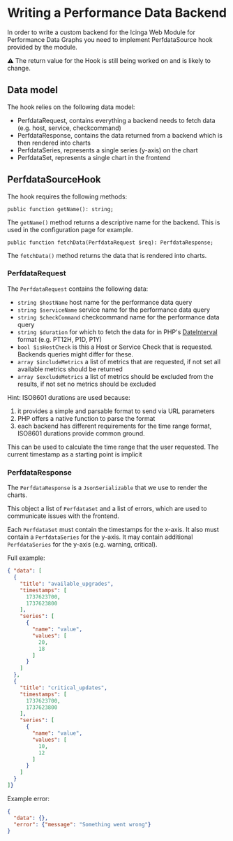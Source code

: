 # Writing a Performance Data Backend

In order to write a custom backend for the Icinga Web Module for Performance Data Graphs you need to implement
PerfdataSource hook provided by the module.

⚠️ The return value for the Hook is still being worked on and is likely to change.

## Data model

The hook relies on the following data model:

* PerfdataRequest, contains everything a backend needs to fetch data (e.g. host, service, checkcommand)
* PerfdataResponse, contains the data returned from a backend which is then rendered into charts
* PerfdataSeries, represents a single series (y-axis) on the chart
* PerfdataSet, represents a single chart in the frontend

## PerfdataSourceHook

The hook requires the following methods:

`public function getName(): string;`

The `getName()` method returns a descriptive name for the backend. This is used in the configuration page for example.

`public function fetchData(PerfdataRequest $req): PerfdataResponse;`

The `fetchData()` method returns the data that is rendered into charts.

### PerfdataRequest

The `PerfdataRequest` contains the following data:

* `string $hostName` host name for the performance data query
* `string $serviceName` service name for the performance data query
* `string $checkCommand` checkcommand name for the performance data query
* `string $duration` for which to fetch the data for in PHP's [DateInterval](https://www.php.net/manual/en/class.dateinterval.php) format (e.g. PT12H, P1D, P1Y)
* `bool $isHostCheck` is this a Host or Service Check that is requested. Backends queries might differ for these.
* `array $includeMetrics` a list of metrics that are requested, if not set all available metrics should be returned
* `array $excludeMetrics` a list of metrics should be excluded from the results, if not set no metrics should be excluded

Hint: ISO8601 durations are used because:

1. it provides a simple and parsable format to send via URL parameters
2. PHP offers a native function to parse the format
3. each backend has different requirements for the time range format, ISO8601 durations provide common ground.

This can be used to calculate the time range that the user requested. The current timestamp as a starting point is implicit

### PerfdataResponse

The `PerfdataResponse` is a `JsonSerializable` that we use to render the charts.

This object a list of `PerfdataSet` and a list
of errors, which are used to communicate issues with the frontend.

Each `PerfdataSet` must contain the timestamps for the x-axis.
It also must contain a `PerfdataSeries` for
the y-axis. It may contain additional `PerfdataSeries` for the y-axis (e.g. warning, critical).

Full example:

```json
{ "data": [
  {
    "title": "available_upgrades",
    "timestamps": [
      1737623700,
      1737623800
    ],
    "series": [
      {
        "name": "value",
        "values": [
          20,
          18
        ]
      }
    ]
  },
  {
    "title": "critical_updates",
    "timestamps": [
      1737623700,
      1737623800
    ],
    "series": [
      {
        "name": "value",
        "values": [
          10,
          12
        ]
      }
    ]
  }
]}
```

Example error:

```json
{
  "data": {},
  "error": {"message": "Something went wrong"}
}
```
